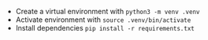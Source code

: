 - Create a virtual environment with `python3 -m venv .venv`
- Activate environment with `source .venv/bin/activate`
- Install dependencies `pip install -r requirements.txt`